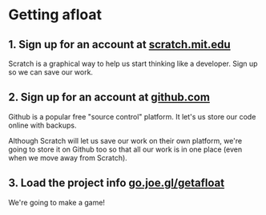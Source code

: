 # Getting afloat

## 1. Sign up for an account at [scratch.mit.edu](https://scratch.mit.edu)

Scratch is a graphical way to help us start thinking like a developer. Sign up so we can save our work.

## 2. Sign up for an account at [github.com](https://github.com)

Github is a popular free "source control" platform. It let's us store our code online with backups.

Although Scratch will let us save our work on their own platform, we're going to store it on Github too so that all our work is in one place (even when we move away from Scratch).

## 3. Load the project info [go.joe.gl/getafloat](https://go.joe.gl/getafloat)

We're going to make a game!
